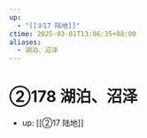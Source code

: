 ```yaml
---
up:
  - "[[②17 陆地]]"
ctime: 2025-03-01T13:06:35+08:00
aliases:
  - 湖泊、沼泽
---
```


# ②178 湖泊、沼泽

- up: [[②17 陆地]]
